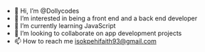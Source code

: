 - 👋 Hi, I’m @Dollycodes
- 👀 I’m interested in being a front end and a back end developer
- 🌱 I’m currently learning JavaScript
- 💞️ I’m looking to collaborate on app development projects
- 📫 How to reach me isokpehifaith93@gmail.com

<!---
Dollycodes/Dollycodes is a ✨ special ✨ repository because its `README.md` (this file) appears on your GitHub profile.
You can click the Preview link to take a look at your changes.
--->
